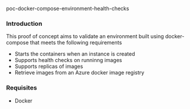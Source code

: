 poc-docker-compose-environment-health-checks

### Introduction
This proof of concept aims to validate an environment built using docker-compose that meets the following requirements

* Starts the containers when an instance is created
* Supports health checks on runninng images
* Supports replicas of images
* Retrieve images from an Azure docker image registry

### Requisites

* Docker
